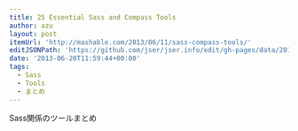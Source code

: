 ```yaml
---
title: 25 Essential Sass and Compass Tools
author: azu
layout: post
itemUrl: 'http://mashable.com/2013/06/11/sass-compass-tools/'
editJSONPath: 'https://github.com/jser/jser.info/edit/gh-pages/data/2013/06/index.json'
date: '2013-06-20T11:59:44+00:00'
tags:
  - Sass
  - Tools
  - まとめ
---
```

Sass関係のツールまとめ
